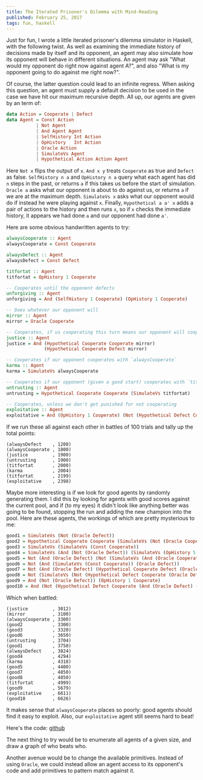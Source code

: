 ```yaml
---
title: The Iterated Prisoner's Dilemma with Mind-Reading
published: February 25, 2017
tags: fun, haskell
---
```


Just for fun, I wrote a little iterated prisoner's dilemma simulator
in Haskell, with the following twist. As well as examining the
immediate history of decisions made by itself and its opponent, an
agent may also simulate how its opponent will behave in different
situations. An agent may ask "What would my opponent do right now
against agent A?", and also "What is my opponent going to do against
me right now?".

Of course, the latter question could lead to an infinite regress. When
asking this question, an agent must supply a default decision to be
used in the case we have hit our maximum recursive depth. All up, our
agents are given by an term of:

``` haskell
data Action = Cooperate | Defect
data Agent = Const Action
           | Not Agent
           | And Agent Agent
           | SelfHistory Int Action
           | OpHistory   Int Action
           | Oracle Action
           | SimulateVs Agent
           | Hypothetical Action Action Agent
```

Here `Not x` flips the output of `x`. `And x y` treats `Cooperate` as
true and `Defect` as false. `SelfHistory n a` and `OpHistory n a`
query what each agent has did `n` steps in the past, or returns `a` if
this takes us before the start of simulation. `Oracle a` asks what our
opponent is about to do against us, or returns `a` if we are at the
maximum depth. `SimulateVs x` asks what our opponent would do if
instead he were playing against `x`. Finally, `Hypothetical a a' x`
adds a pair of actions to the history and then runs `x`, so if `x`
checks the immediate history, it appears we had done `a` and our
opponent had done `a'`.

Here are some obvious handwritten agents to try:

``` haskell
alwaysCooperate :: Agent
alwaysCooperate = Const Cooperate

alwaysDefect :: Agent
alwaysDefect = Const Defect

titfortat :: Agent
titfortat = OpHistory 1 Cooperate

-- Cooperates until the opponent defects
unforgiving :: Agent
unforgiving = And (SelfHistory 1 Cooperate) (OpHistory 1 Cooperate)

-- Does whatever our opponent will
mirror :: Agent
mirror = Oracle Cooperate

-- Cooperates, if us cooperating this turn means our opponent will cooperate next turn
justice :: Agent
justice = And (Hypothetical Cooperate Cooperate mirror)
              (Hypothetical Cooperate Defect mirror)

-- Cooperates if our opponent cooperates with `alwaysCooperate`
karma :: Agent
karma = SimulateVs alwaysCooperate

-- Cooperates if our opponent (given a good start) cooperates with `titfortat`
untrusting :: Agent
untrusting = Hypothetical Cooperate Cooperate (SimulateVs titfortat)

-- Cooperates, unless we don't get punished for not cooperating
exploitative :: Agent
exploitative = And (OpHistory 1 Cooperate) (Not (Hypothetical Defect Cooperate (Oracle Defect)))
```

If we run these all against each other in battles of 100 trials and tally up the total points:

``` text
(alwaysDefect    , 1208)
(alwaysCooperate , 1800)
(justice         , 1900)
(untrusting      , 1900)
(titfortat       , 2000)
(karma           , 2004)
(titfortat       , 2199)
(exploitative    , 2398)
```

Maybe more interesting is if we look for good agents by randomly
generating them. I did this by looking for agents with good scores
against the current pool, and if (to my eyes) it didn't look like
anything better was going to be found, stopping the run and adding the
new champion into the pool. Here are these agents, the workings of
which are pretty mysterious to me:

``` haskell
good1 = SimulateVs (Not (Oracle Defect))
good2 = Hypothetical Cooperate Cooperate (SimulateVs (Not (Oracle Cooperate)))
good3 = SimulateVs (SimulateVs (Const Cooperate))
good4 = SimulateVs (And (Not (Oracle Defect)) (SimulateVs (OpHistory 5 Cooperate)))
good5 = Not (And (Oracle Defect) (Not (SimulateVs (And (Oracle Cooperate) (SimulateVs (Const Defect))))))
good6 = Not (And (SimulateVs (Const Cooperate)) (Oracle Defect))
good7 = Not (And (Oracle Defect) (Hypothetical Cooperate Defect (Oracle Defect)))
good8 = Not (SimulateVs (Not (Hypothetical Defect Cooperate (Oracle Defect))))
good9 = And (Not (Oracle Defect)) (OpHistory 1 Cooperate)
good10 = And (Not (Hypothetical Defect Cooperate (And (Oracle Defect) (Not (SelfHistory 3 Defect))))) (OpHistory 3 Cooperate)
```

Which when battled:

``` text
(justice         , 3012)
(mirror          , 3100)
(alwaysCooperate , 3300)
(good2           , 3300)
(good3           , 3320)
(good6           , 3650)
(untrusting      , 3704)
(good1           , 3750)
(alwaysDefect    , 3824)
(good4           , 4294)
(karma           , 4318)
(good5           , 4400)
(good7           , 4850)
(good8           , 4850)
(titfortat       , 4999)
(good9           , 5679)
(exploitative    , 6611)
(good10          , 6626)
```

It makes sense that `alwaysCooperate` places so poorly: good agents should find it easy to exploit. Also, our `exploitative` agent still seems hard to beat!

<!-- Now let's be a little more systematic. TODO -->

Here's the code: [github](https://github.com/mvr/oracle/blob/master/src/Exp.hs)

The next thing to try would be to enumerate all agents of a given
size, and draw a graph of who beats who.

Another avenue would be to change the available primitives. Instead of
using `Oracle`, we could instead allow an agent access to its opponent's
code and add primitives to pattern match against it.
